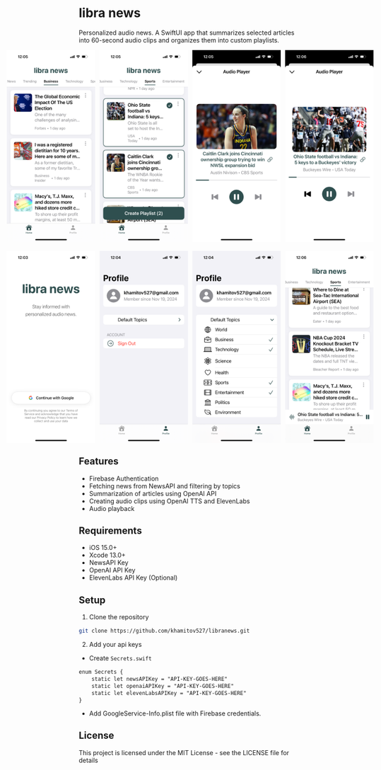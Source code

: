 # libra news

Personalized audio news. A SwiftUI app that summarizes selected articles into 60-second audio clips and organizes them into custom playlists.

<div style="display: flex; justify-content: center; gap: 10px; margin-bottom: 20px;">
  <img src="NewsDigestApp/Theme/IMG_0284.PNG" alt="Image Description" width="200">
  <img src="NewsDigestApp/Theme/IMG_0285.PNG" alt="Image Description" width="200">
  <img src="NewsDigestApp/Theme/IMG_0286.PNG" alt="Image Description" width="200">
  <img src="NewsDigestApp/Theme/IMG_0287.PNG" alt="Image Description" width="200">
</div>

<div style="display: flex; justify-content: center; gap: 10px;">
  <img src="NewsDigestApp/Theme/IMG_0281.PNG" alt="Image Description" width="200">
  <img src="NewsDigestApp/Theme/IMG_0282.PNG" alt="Image Description" width="200">
  <img src="NewsDigestApp/Theme/IMG_0283.PNG" alt="Image Description" width="200">
  <img src="NewsDigestApp/Theme/IMG_0288.PNG" alt="Image Description" width="200">
</div>

## Features

- Firebase Authentication 
- Fetching news from NewsAPI and filtering by topics
- Summarization of articles using OpenAI API
- Creating audio clips using OpenAI TTS and ElevenLabs
- Audio playback 

## Requirements

- iOS 15.0+
- Xcode 13.0+
- NewsAPI Key
- OpenAI API Key
- ElevenLabs API Key (Optional)

## Setup

1. Clone the repository
```bash
git clone https://github.com/khamitov527/libranews.git
```

2. Add your api keys 
- Create `Secrets.swift`
```
enum Secrets {
    static let newsAPIKey = "API-KEY-GOES-HERE"
    static let openaiAPIKey = "API-KEY-GOES-HERE"
    static let elevenLabsAPIKey = "API-KEY-GOES-HERE"
}

```
- Add GoogleService-Info.plist file with Firebase credentials.

## License

This project is licensed under the MIT License - see the LICENSE file for details
